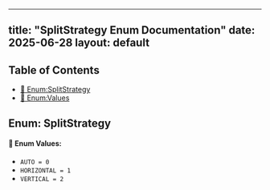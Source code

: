 <!-- Formatted by A³BS formatter.py -->
<!-- Generated by A³BS document.py -->
---
title: "SplitStrategy Enum Documentation"
date: 2025-06-28
layout: default
---

## Table of Contents
- [🔧 Enum:SplitStrategy](#enum-splitstrategy)
- [🔧 Enum:Values](#enum-values)
## Enum: SplitStrategy
#### 📝 Enum Values:
<a name="enum-values"></a>
  - `AUTO = 0`
  - `HORIZONTAL = 1`
  - `VERTICAL = 2`